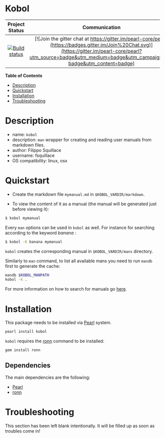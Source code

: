Kobol
=====

|Project Status|Communication|
|:-----------:|:-----------:|
|[![Build status](https://api.travis-ci.org/pearl-hub/kobol.png?branch=master)](https://travis-ci.org/pearl-hub/kobol) | [![Join the gitter chat at https://gitter.im/pearl-core/pearl](https://badges.gitter.im/Join%20Chat.svg)](https://gitter.im/pearl-core/pearl?utm_source=badge&utm_medium=badge&utm_campaign=pr-badge&utm_content=badge) |

**Table of Contents**
- [Description](#description)
- [Quickstart](#quickstart)
- [Installation](#installation)
- [Troubleshooting](#troubleshooting)

Description
===========

- name: `kobol`
- description: `man` wrapper for creating and reading user manuals from markdown files.
- author: Filippo Squillace
- username: fsquillace
- OS compatibility: linux, osx

Quickstart
==========

- Create the markdown file `mymanual.md` in `$KOBOL_VARDIR/markdown`.

- To view the content of it as a manual (the manual will be generated just before viewing it):

```sh
$ kobol mymanual
```

Every `man` options can be used in `kobol` as well.
For instance for searching according to the keyword *banana* :

```sh
$ kobol -K banana mymanual
```

`kobol` creates the corresponding manual in `$KOBOL_VARDIR/mans` directory.

Similarly to `man` command, to list all available mans you need to run `mandb`
first to generate the cache:
```sh
mandb $KOBOL_MANPATH
kobol -k .
```

For more information on how to search for manuals go
[here](https://wiki.archlinux.org/index.php/Man_page#Searching_manuals).

Installation
============
This package needs to be installed via [Pearl](https://github.com/pearl-core/pearl) system.

```sh
pearl install kobol
```

`kobol` requires the [ronn](https://github.com/rtomayko/ronn)
command to be installed:

```sh
gem install ronn
```

Dependencies
------------
The main dependencies are the following:

- [Pearl](https://github.com/pearl-core/pearl)
- [ronn](https://github.com/rtomayko/ronn)

Troubleshooting
===============
This section has been left blank intentionally.
It will be filled up as soon as troubles come in!
